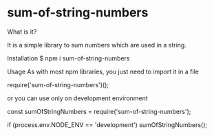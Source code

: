 # sum-of-string-numbers

What is it?

It is a simple library to sum numbers which are used in a string.

Installation
$ npm i sum-of-string-numbers

Usage
As with most npm libraries, you just need to import it in a file

require('sum-of-string-numbers')();

or you can use only on development environment

const sumOfStringNumbers = require('sum-of-string-numbers');

if (process.env.NODE_ENV == 'development') sumOfStringNumbers();
